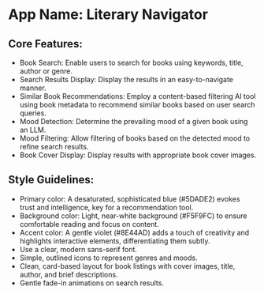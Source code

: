 # **App Name**: Literary Navigator

## Core Features:

- Book Search: Enable users to search for books using keywords, title, author or genre.
- Search Results Display: Display the results in an easy-to-navigate manner.
- Similar Book Recommendations: Employ a content-based filtering AI tool using book metadata to recommend similar books based on user search queries.
- Mood Detection: Determine the prevailing mood of a given book using an LLM.
- Mood Filtering: Allow filtering of books based on the detected mood to refine search results.
- Book Cover Display: Display results with appropriate book cover images.

## Style Guidelines:

- Primary color: A desaturated, sophisticated blue (#5DADE2) evokes trust and intelligence, key for a recommendation tool.
- Background color: Light, near-white background (#F5F9FC) to ensure comfortable reading and focus on content.
- Accent color: A gentle violet (#8E44AD) adds a touch of creativity and highlights interactive elements, differentiating them subtly.
- Use a clear, modern sans-serif font.
- Simple, outlined icons to represent genres and moods.
- Clean, card-based layout for book listings with cover images, title, author, and brief descriptions.
- Gentle fade-in animations on search results.